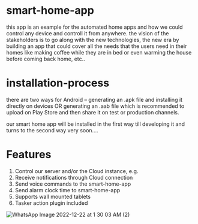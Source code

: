 # smart-home-app
this app is an example for the automated home apps and how we could control any device and controll it from anywhere. 
the vision of the stakeholders is to go along with the new technologies, the new era by building an app that could cover all the needs that the users need in their homes like making coffee while they are in bed or even warming the house before coming back home, etc..  
# installation-process 
there are two ways for Android – generating an .apk file and installing it directly on devices OR generating an .aab file which is recommended to upload on Play Store and then share it on test or production channels.

our smart home app will be installed in the first way till developing it and turns to the second way very soon....

# Features

1. Control our server and/or the Cloud instance, e.g.
2. Receive notifications through Cloud connection 
3. Send voice commands to the smart-home-app
4. Send alarm clock time to smart-home-app
5. Supports wall mounted tablets
6. Tasker action plugin included


![WhatsApp Image 2022-12-22 at 1 30 03 AM (2)](https://user-images.githubusercontent.com/84755590/210462019-1bc82357-3330-4296-ab0e-70e4c39c42b3.jpeg)
